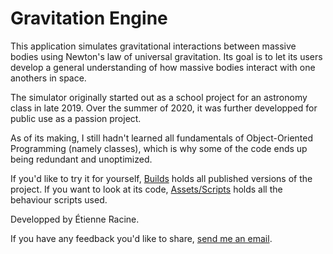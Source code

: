 # Gravitation Engine

This application simulates gravitational interactions between massive bodies using Newton's law of universal gravitation.
Its goal is to let its users develop a general understanding of how massive bodies interact with one anothers in space.

The simulator originally started out as a school project for an astronomy class in late 2019.
Over the summer of 2020, it was further developped for public use as a passion project.

As of its making, I still hadn't learned all fundamentals of Object-Oriented Programming (namely classes), 
which is why some of the code ends up being redundant and unoptimized.


If you'd like to try it for yourself, [Builds](https://github.com/Atienn/Personal-Projects/tree/main/Gravitation%20Engine/Builds) holds all published versions of the project. If you want to look at its code, [Assets/Scripts](https://github.com/Atienn/Personal-Projects/tree/main/Gravitation%20Engine/Assets/Scripts) holds all the behaviour scripts used.


Developped by Étienne Racine.

If you have any feedback you'd like to share, [send me an email](mailto:e_acine@live.concorida.ca).